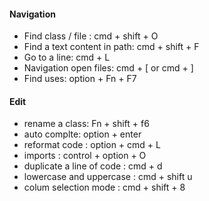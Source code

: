 #### Navigation

*  Find class / file : cmd + shift + O
*  Find a text content in path: cmd + shift + F
*  Go to a line: cmd + L 
*  Navigation open files: cmd + [  or cmd + ] 
*  Find uses: option + Fn + F7


#### Edit

* rename a class: Fn + shift + f6
* auto complte: option + enter
* reformat code : option + cmd + L
* imports : control + option + O 
* duplicate a line of code : cmd + d
* lowercase and uppercase : cmd + shift u
* colum selection mode : cmd + shift + 8
